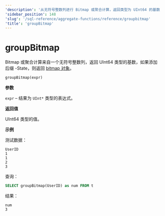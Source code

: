 ```yaml
---
'description': '从无符号整数列进行 Bitmap 或聚合计算，返回类型为 UInt64 的基数，如果添加后缀 -State，则返回一个位图对象'
'sidebar_position': 148
'slug': '/sql-reference/aggregate-functions/reference/groupbitmap'
'title': 'groupBitmap'
---
```



# groupBitmap

Bitmap 或聚合计算来自一个无符号整数列，返回 UInt64 类型的基数，如果添加后缀 -State，则返回 [bitmap 对象](../../../sql-reference/functions/bitmap-functions.md)。

```sql
groupBitmap(expr)
```

**参数**

`expr` – 结果为 `UInt*` 类型的表达式。

**返回值**

UInt64 类型的值。

**示例**

测试数据：

```text
UserID
1
1
2
3
```

查询：

```sql
SELECT groupBitmap(UserID) as num FROM t
```

结果：

```text
num
3
```
